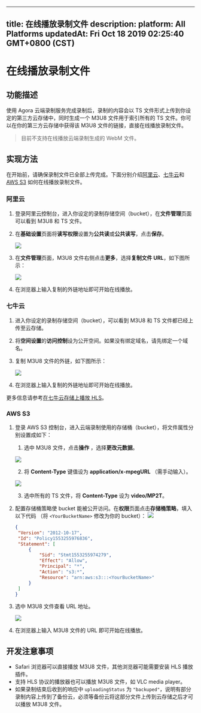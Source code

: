 
---
title: 在线播放录制文件
description: 
platform: All Platforms
updatedAt: Fri Oct 18 2019 02:25:40 GMT+0800 (CST)
---
# 在线播放录制文件
## 功能描述

使用 Agora 云端录制服务完成录制后，录制的内容会以 TS 文件形式上传到你设定的第三方云存储中，同时生成一个 M3U8 文件用于索引所有的 TS 文件。你可以在你的第三方云存储中获得该 M3U8 文件的链接，直接在线播放录制文件。

>目前不支持在线播放云端录制生成的 WebM 文件。

## 实现方法

在开始前，请确保录制文件已全部上传完成。下面分别介绍[阿里云](https://www.aliyun.com/product/ossJ)、[七牛云](https://www.qiniu.com/)和 [AWS S3](https://aws.amazon.com/cn/s3/?nc=sn&loc=0) 如何在线播放录制文件。

### 阿里云
1. 登录阿里云控制台，进入你设定的录制存储空间（bucket），在**文件管理**页面可以看到 M3U8 和 TS 文件。
2. 在**基础设置**页面将**读写权限**设置为**公共读**或**公共读写**，点击**保存**。

	![](https://web-cdn.agora.io/docs-files/1556438995486)
	
4. 在**文件管理**页面，M3U8 文件右侧点击**更多**，选择**复制文件 URL**，如下图所示：

	![](https://web-cdn.agora.io/docs-files/1556440791342)
	
6. 在浏览器上输入复制的外链地址即可开始在线播放。

### 七牛云

1. 进入你设定的录制存储空间（bucket），可以看到 M3U8 和 TS 文件都已经上传至云存储。

2. 将**空间设置**的**访问控制**设为公开空间。如果没有绑定域名，请先绑定一个域名。

3. 复制 M3U8 文件的外链，如下图所示：

	![](https://web-cdn.agora.io/docs-files/1556165027848)

4. 在浏览器上输入复制的外链地址即可开始在线播放。

更多信息请参考[在七牛云存储上播放 HLS](https://docs.agora.io/cn/cloud-recording/%3Chttps://developer.qiniu.com/kodo/kb/1339/in-seven-niuyun-stored-in-hls%3E)。

### AWS S3

1. 登录 AWS S3 控制台，进入云端录制使用的存储桶（bucket），将文件属性分别设置成如下：
   1. 选中 M3U8 文件，点击**操作** ，选择**更改元数据**。
	 
	 ![](https://web-cdn.agora.io/docs-files/1556165143077)
	 
   2. 将 **Content-Type** 键值设为 **application/x-mpegURL** （需手动输入）。
	 
	 ![](https://web-cdn.agora.io/docs-files/1556165160391)
	 
   3. 选中所有的 TS 文件，将 **Content-Type** 设为 **video/MP2T**。

2. 配置存储桶策略使 bucket 能被公开访问。在**权限**页面点击**存储桶策略**，填入以下代码 （将 `<YourBucketName>` 修改为你的 bucket）：
![](https://web-cdn.agora.io/docs-files/1556165186768)
   ```json
   {
    "Version": "2012-10-17",
    "Id": "Policy1553255976836",
    "Statement": [
        {
            "Sid": "Stmt1553255974279",
            "Effect": "Allow",
            "Principal": "*",
            "Action": "s3:*",
            "Resource": "arn:aws:s3:::<YourBucketName>"
        }
    ]
   }
   ```
3. 选中 M3U8 文件查看 URL 地址。

	![](https://web-cdn.agora.io/docs-files/1556165198691)

4. 在浏览器上输入 M3U8 文件的 URL 即可开始在线播放。

## 开发注意事项

- Safari 浏览器可以直接播放 M3U8 文件，其他浏览器可能需要安装 HLS 播放插件。
- 支持 HLS 协议的播放器也可以播放 M3U8 文件，如 VLC media player。
- 如果录制结束后收到的响应中 `uploadingStatus` 为 `"backuped"`，说明有部分录制内容上传到了备份云，必须等备份云将这部分文件上传到云存储之后才可以播放 M3U8 文件。
